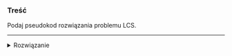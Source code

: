### Treść
Podaj pseudokod rozwiązania problemu LCS.

------
<details><summary>Rozwiązanie</summary>
<p>


